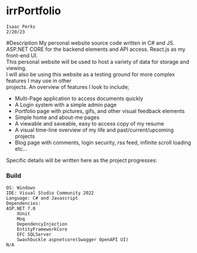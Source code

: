 # irrPortfolio
	Isaac Perks
	2/20/23

#Description
My personal website source code written in C# and JS.   
ASP.NET CORE for the backend elements and API access. React.js as my front-end UI.      
This personal website will be used to host a variety of data for storage and viewing.   
I will also be using this website as a testing ground for more complex features I may use in other   
projects. An overview of features I look to include;   
- Multi-Page application to access documents quickly   
- A Login system with a simple admin page   
- Portfolio page with pictures, gifs, and other visual feedback elements   
- Simple home and about-me pages   
- A viewable and saveable, easy to access copy of my resume  
- A visual time-line overview of my life and past/current/upcoming projects   
- Blog page with comments, login security, rss feed, infinite scroll loading etc...   
   

Specific details will be written here as the project progresses:   

### Build
	OS: Windows
	IDE: Visual Studio Community 2022   
	Language: C# and Javascript   
	Dependencies: 
	ASP.NET 7.0
		XUnit
		Moq
		DependencyInjection
		EntityFrameworkCore
		EFC SQLServer
		Swashbuckle aspnetcore(Swagger OpenAPI UI)
	N/A